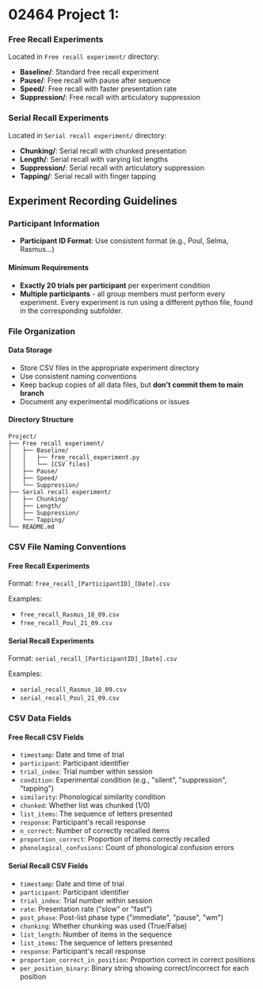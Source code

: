 # 02464 Project 1:

### Free Recall Experiments

Located in `Free recall experiment/` directory:

- **Baseline/**: Standard free recall experiment
- **Pause/**: Free recall with pause after sequence
- **Speed/**: Free recall with faster presentation rate
- **Suppression/**: Free recall with articulatory suppression

### Serial Recall Experiments

Located in `Serial recall experiment/` directory:

- **Chunking/**: Serial recall with chunked presentation
- **Length/**: Serial recall with varying list lengths
- **Suppression/**: Serial recall with articulatory suppression
- **Tapping/**: Serial recall with finger tapping

## Experiment Recording Guidelines

### Participant Information

- **Participant ID Format**: Use consistent format (e.g., Poul, Selma, Rasmus...)

#### Minimum Requirements

- **Exactly 20 trials per participant** per experiment condition
- **Multiple participants** - all group members must perform every experiment. Every experiment is run using a different python file, found in the corresponding subfolder.

### File Organization

#### Data Storage

- Store CSV files in the appropriate experiment directory
- Use consistent naming conventions
- Keep backup copies of all data files, but **don't commit them to main branch**
- Document any experimental modifications or issues

#### Directory Structure

```
Project/
├── Free recall experiment/
│   ├── Baseline/
│   │   ├── free_recall_experiment.py
│   │   └── [CSV files]
│   ├── Pause/
│   ├── Speed/
│   └── Suppression/
├── Serial recall experiment/
│   ├── Chunking/
│   ├── Length/
│   ├── Suppression/
│   └── Tapping/
└── README.md
```

### CSV File Naming Conventions

#### Free Recall Experiments

Format: `free_recall_[ParticipantID]_[Date].csv`

Examples:

- `free_recall_Rasmus_18_09.csv`
- `free_recall_Poul_21_09.csv`

#### Serial Recall Experiments

Format: `serial_recall_[ParticipantID]_[Date].csv`

Examples:

- `serial_recall_Rasmus_18_09.csv`
- `serial_recall_Poul_21_09.csv`

### CSV Data Fields

#### Free Recall CSV Fields

- `timestamp`: Date and time of trial
- `participant`: Participant identifier
- `trial_index`: Trial number within session
- `condition`: Experimental condition (e.g., "silent", "suppression", "tapping")
- `similarity`: Phonological similarity condition
- `chunked`: Whether list was chunked (1/0)
- `list_items`: The sequence of letters presented
- `response`: Participant's recall response
- `n_correct`: Number of correctly recalled items
- `proportion_correct`: Proportion of items correctly recalled
- `phonological_confusions`: Count of phonological confusion errors

#### Serial Recall CSV Fields

- `timestamp`: Date and time of trial
- `participant`: Participant identifier
- `trial_index`: Trial number within session
- `rate`: Presentation rate ("slow" or "fast")
- `post_phase`: Post-list phase type ("immediate", "pause", "wm")
- `chunking`: Whether chunking was used (True/False)
- `list_length`: Number of items in the sequence
- `list_items`: The sequence of letters presented
- `response`: Participant's recall response
- `proportion_correct_in_position`: Proportion correct in correct positions
- `per_position_binary`: Binary string showing correct/incorrect for each position
